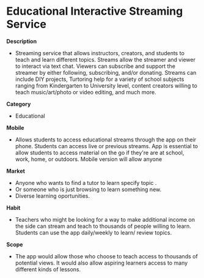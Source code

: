 # Educational Interactive Streaming Service

**Description**
* Streaming service that allows instructors, creators, and students to teach and learn different topics.  Streams allow the streamer and viewer to interact via text chat.  Viewers can subscribe and support the streamer by either following, subscribing, and/or donating.  Streams can include DIY projects, Turtoring help for a variety of school subjects ranging from Kindergarten to University level, content creators willing to teach music/art/photo or video editing, and much more.
    
**Category**
* Educational
   
**Mobile**
* Allows students to access educational streams through the app on their phone.  Students can access live or previous streams.  App is essential to allow students to access material on the go if they're are at school, work, home, or outdoors.  Mobile version will allow anyone

**Market**
* Anyone who wants to find a tutor to learn specify topic .
* Or someone who is just browsing to learn something new.
* Diverse learning oportunities.
    
**Habit**
* Teachers who might be looking for a way to make additional income on the side can stream and teach to thousands of people willing to learn. Students can use the app daily/weekly to learn/ review topics.
    
**Scope**
* The app would allow those who choose to teach access to thousands of potential views. It would also allow aspiring learners access to many different kinds of lessons.

